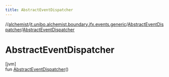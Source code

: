 ```yaml
---
title: AbstractEventDispatcher
---
```

//[alchemist](../../../index.html)/[it.unibo.alchemist.boundary.jfx.events.generic](../index.html)/[AbstractEventDispatcher](index.html)/[AbstractEventDispatcher](-abstract-event-dispatcher.html)



# AbstractEventDispatcher



[jvm]\
fun [AbstractEventDispatcher](-abstract-event-dispatcher.html)()




